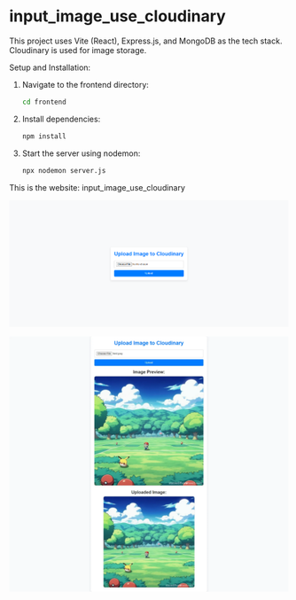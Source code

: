 # input_image_use_cloudinary

This project uses Vite (React), Express.js, and MongoDB as the tech stack.
Cloudinary is used for image storage.

Setup and Installation:
1. Navigate to the frontend directory:
    ```sh
    cd frontend
    ```
2. Install dependencies:
    ```sh
    npm install
    ```
3. Start the server using nodemon:
    ```sh
    npx nodemon server.js
    ```

This is the website: input_image_use_cloudinary

![alt text](./image.png)

![alt text](image-1.png)